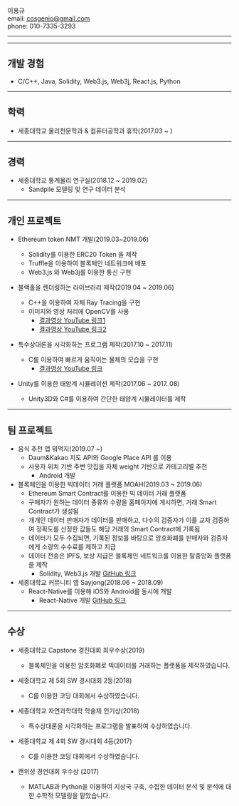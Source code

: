 
이용규  
email: cosgenio@gmail.com  
phone: 010-7335-3293

***
***

## 개발 경험
  * C/C++, Java, Solidity, Web3.js, Web3j, React.js, Python
 
***


## 학력
 * 세종대학교 물리천문학과 & 컴퓨터공학과 휴학(2017.03 ~ )

***

## 경력
  * 세종대학교 통계물리 연구실(2018.12 ~ 2019.02)
    * Sandpile 모델링 및 연구 데이터 분석
    
***
    
## 개인 프로젝트
  * Ethereum token NMT 개발(2019.03~2019.06) 
    * Solidity를 이용한 ERC20 Token 을 제작
    * Truffle을 이용하여 블록체인 네트워크에 배포
    * Web3.js 와 Web3j를 이용한 통신 구현
    
  * 블랙홀을 렌더링하는 라이브러리 제작(2019.04 ~ 2019.06)
    * C++을 이용하여 자체 Ray Tracing을 구현
    * 이미지와 영상 처리에 OpenCV를 사용
      * [결과영상 YouTube 링크1](https://youtu.be/u7VBTsMErjc)
      * [결과영상 YouTube 링크2](https://youtu.be/Fwbx136uIPM)
    
  * 특수상대론을 시각화하는 프로그램 제작(2017.10 ~ 2017.11)
    * C를 이용하여 빠르게 움직이는 물체의 모습을 구현
      * [결과영상 YouTube 링크](https://youtu.be/oADxS49q2ZA)
  * Unity를 이용한 태양계 시뮬레이션 제작(2017.06 ~ 2017. 08)
    * Unity3D와 C#를 이용하여 간단한 태양계 시뮬레이터를 제작

***
  
## 팀 프로젝트
  * 음식 추천 앱 뭐먹지(2019.07 ~)
    * Daum&Kakao 지도 API와 Google Place API 를 이용
    * 사용자 위치 기반 주변 맛집을 자체 weight 기반으로 카테고리별 추천
      * Android 개발
  * 블록체인을 이용한 빅데이터 거래 플랫폼 MOAH(2019.03 ~ 2019.06)
    * Ethereum Smart Contract를 이용한 빅 데이터 거래 플랫폼
    * 구매자가 원하는 데이터 종류와 수량을 홈페이지에 게시하면, 거래 Smart Contract가 생성됨
    * 개개인 데이터 판매자가 데이터를 판매하고, 다수의 검증자가 이를 교차 검증하여 정확도를 산정한 값들도 해당 거래의 Smart Contract에 기록됨
    * 데이터가 모두 수집되면, 기록된 정보를 바탕으로 암호화폐를 판매자와 검증자에게 소량의 수수료를 제하고 지급
    * 데이터 전송은 IPFS, 보상 지급은 블록체인 네트워크를 이용한 탈중앙화 플랫폼을 제작
      * Solidity, Web3.js 개발 [GitHub 링크](https://github.com/lackhole/NMT-Project)
  * 세종대학교 커뮤니티 앱 Sayjong(2018.06 ~ 2018.09)
    * React-Native를 이용해 iOS와 Android를 동시에 개발
      * React-Native 개발 [GitHub 링크](https://github.com/lackhole/sayjong)
    
***

## 수상
  * 세종대학교 Capstone 경진대회 최우수상(2019)
    * 블록체인을 이용한 암호화폐로 빅데이터를 거래하는 플랫폼을 제작하였습니다.


  * 세종대학교 제 5회 SW 경시대회 2등(2018)
    * C를 이용한 코딩 대회에서 수상하였습니다.
    
    
  * 세종대학교 자연과학대학 학술제 인기상(2018)
    * 특수상대론을 시각화하는 프로그램을 발표하여 수상하였습니다.


  * 세종대학교 제 4회 SW 경시대회 4등(2017)
    * C를 이용한 코딩 대회에서 수상하였습니다.
    

  * 캔위성 경연대회 우수상 (2017)
    * MATLAB과 Python을 이용하여 지상국 구축, 수집한 데이터 분석 및 분석에 대한 수학적 모델링을 맡았습니다.
    
